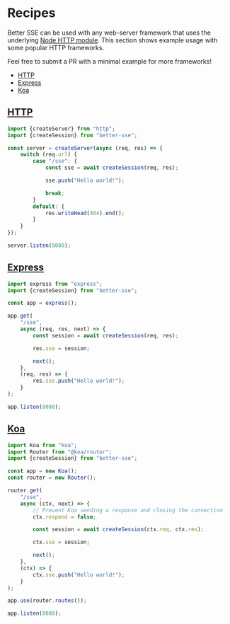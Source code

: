 # Recipes

Better SSE can be used with any web-server framework that uses the underlying [Node HTTP module](https://nodejs.org/api/http.html). This section shows example usage with some popular HTTP frameworks.

Feel free to submit a PR with a minimal example for more frameworks!

* [HTTP](#http)
* [Express](#express)
* [Koa](#koa)

## [HTTP](https://nodejs.org/api/http.html)

```javascript
import {createServer} from "http";
import {createSession} from "better-sse";

const server = createServer(async (req, res) => {
	switch (req.url) {
		case "/sse": {
			const sse = await createSession(req, res);

			sse.push("Hello world!");

			break;
		}
		default: {
			res.writeHead(404).end();
		}
	}
});

server.listen(8080);
```

## [Express](https://expressjs.com/)

```javascript
import express from "express";
import {createSession} from "better-sse";

const app = express();

app.get(
	"/sse",
	async (req, res, next) => {
		const session = await createSession(req, res);

		res.sse = session;

		next();
	},
	(req, res) => {
		res.sse.push("Hello world!");
	}
);

app.listen(8080);
```

## [Koa](https://koajs.com/)

```javascript
import Koa from "koa";
import Router from "@koa/router";
import {createSession} from "better-sse";

const app = new Koa();
const router = new Router();

router.get(
	"/sse",
	async (ctx, next) => {
		// Prevent Koa sending a response and closing the connection
		ctx.respond = false;

		const session = await createSession(ctx.req, ctx.res);

		ctx.sse = session;

		next();
	},
	(ctx) => {
		ctx.sse.push("Hello world!");
	}
);

app.use(router.routes());

app.listen(8080);
```
